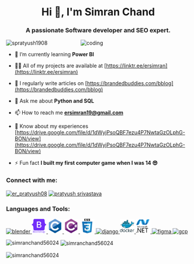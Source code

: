 <h1 align="center">Hi 👋, I'm Simran Chand</h1>
<h3 align="center">A passionate Software developer and SEO expert.</h3>

<img align="right" alt="coding" width="300" src="https://user-images.githubusercontent.com/55389276/140866485-8fb1c876-9a8f-4d6a-98dc-08c4981eaf70.gif">

<p align="left"> <img src="https://komarev.com/ghpvc/?username=spratyush1908&label=Profile%20views&color=0e75b6&style=flat" alt="spratyush1908" /> </p>

- 🌱 I’m currently learning **Power BI**

- 👨‍💻 All of my projects are available at [https://linktr.ee/ersimran](https://linktr.ee/ersimran)

- 📝 I regularly write articles on [https://brandedbuddies.com/bblog](https://brandedbuddies.com/bblog)

- 💬 Ask me about **Python and SQL**

- 📫 How to reach me **ersimran19@gmail.com**

- 📄 Know about my experiences [https://drive.google.com/file/d/1dWyjPsoQBF7ezu4P7NwtaGzOLphG-BON/view](https://drive.google.com/file/d/1dWyjPsoQBF7ezu4P7NwtaGzOLphG-BON/view)

- ⚡ Fun fact **I built my first computer game when I was 14 😎**

<h3 align="left">Connect with me:</h3>
<p align="left">
<a href="https://x.com/SimranChand15" target="blank"><img align="center" src="https://raw.githubusercontent.com/rahuldkjain/github-profile-readme-generator/master/src/images/icons/Social/twitter.svg" alt="er_pratyush08" height="30" width="40" /></a>
<a href="https://www.linkedin.com/in/simran-chand-b1399a202" target="blank"><img align="center" src="https://raw.githubusercontent.com/rahuldkjain/github-profile-readme-generator/master/src/images/icons/Social/linked-in-alt.svg" alt="pratyush srivastava" height="30" width="40" /></a>
</p>

<h3 align="left">Languages and Tools:</h3>
<p align="left"> <a href="https://www.blender.org/" target="_blank" rel="noreferrer"> <img src="https://download.blender.org/branding/community/blender_community_badge_white.svg" alt="blender" width="40" height="40"/> </a> <a href="https://getbootstrap.com" target="_blank" rel="noreferrer"> <img src="https://raw.githubusercontent.com/devicons/devicon/master/icons/bootstrap/bootstrap-plain-wordmark.svg" alt="bootstrap" width="40" height="40"/> </a> <a href="https://www.cprogramming.com/" target="_blank" rel="noreferrer"> <img src="https://raw.githubusercontent.com/devicons/devicon/master/icons/c/c-original.svg" alt="c" width="40" height="40"/> </a> <a href="https://www.w3schools.com/cs/" target="_blank" rel="noreferrer"> <img src="https://raw.githubusercontent.com/devicons/devicon/master/icons/csharp/csharp-original.svg" alt="csharp" width="40" height="40"/> </a> <a href="https://www.w3schools.com/css/" target="_blank" rel="noreferrer"> <img src="https://raw.githubusercontent.com/devicons/devicon/master/icons/css3/css3-original-wordmark.svg" alt="css3" width="40" height="40"/> </a> <a href="https://www.djangoproject.com/" target="_blank" rel="noreferrer"> <img src="https://cdn.worldvectorlogo.com/logos/django.svg" alt="django" width="40" height="40"/> </a> <a href="https://www.docker.com/" target="_blank" rel="noreferrer"> <img src="https://raw.githubusercontent.com/devicons/devicon/master/icons/docker/docker-original-wordmark.svg" alt="docker" width="40" height="40"/> </a> <a href="https://dotnet.microsoft.com/" target="_blank" rel="noreferrer"> <img src="https://raw.githubusercontent.com/devicons/devicon/master/icons/dot-net/dot-net-original-wordmark.svg" alt="dotnet" width="40" height="40"/> </a> <a href="https://www.figma.com/" target="_blank" rel="noreferrer"> <img src="https://www.vectorlogo.zone/logos/figma/figma-icon.svg" alt="figma" width="40" height="40"/> </a> <a href="https://cloud.google.com" target="_blank" rel="noreferrer"> <img src="https://www.vectorlogo.zone/logos/google_cloud/google_cloud-icon.svg" alt="gcp" width="40" height="40"/> </a> </p>

<p><img align="left" src="https://github-readme-stats.vercel.app/api/top-langs?username=simranchand56024&show_icons=true&locale=en&layout=compact" alt="simranchand56024" /></p>

<p>&nbsp;<img align="center" src="https://github-readme-stats.vercel.app/api?username=simranchand56024&show_icons=true&locale=en" alt="simranchand56024" /></p>

<p><img align="center" src="https://github-readme-streak-stats.herokuapp.com/?user=simranchand56024&" alt="simranchand56024" /></p>
